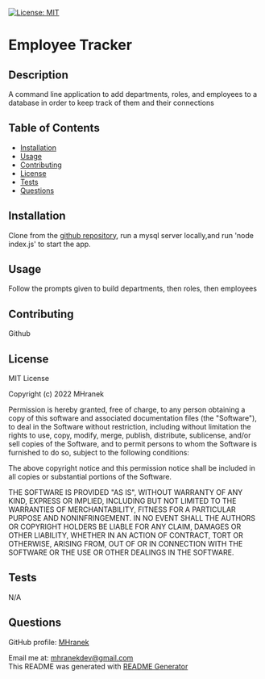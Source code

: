 [![License: MIT](https://img.shields.io/badge/License-MIT-yellow.svg)](https://opensource.org/licenses/MIT)
# Employee Tracker
## Description
A command line application to add departments, roles, and employees to a database in order to keep track of them and their connections

## Table of Contents
- [Installation](#installation)
- [Usage](#usage)
- [Contributing](#contributing)
- [License](#license)
- [Tests](#tests)
- [Questions](#questions)

## Installation
Clone from the [github repository](https://github.com/MHranek/Employee-Tracker), run a mysql server locally,and run 'node index.js' to start the app.

## Usage
Follow the prompts given to build departments, then roles, then employees

## Contributing
Github

## License
MIT License

Copyright (c) 2022 MHranek

Permission is hereby granted, free of charge, to any person obtaining a copy
of this software and associated documentation files (the "Software"), to deal
in the Software without restriction, including without limitation the rights
to use, copy, modify, merge, publish, distribute, sublicense, and/or sell
copies of the Software, and to permit persons to whom the Software is
furnished to do so, subject to the following conditions:

The above copyright notice and this permission notice shall be included in all
copies or substantial portions of the Software.

THE SOFTWARE IS PROVIDED "AS IS", WITHOUT WARRANTY OF ANY KIND, EXPRESS OR
IMPLIED, INCLUDING BUT NOT LIMITED TO THE WARRANTIES OF MERCHANTABILITY,
FITNESS FOR A PARTICULAR PURPOSE AND NONINFRINGEMENT. IN NO EVENT SHALL THE
AUTHORS OR COPYRIGHT HOLDERS BE LIABLE FOR ANY CLAIM, DAMAGES OR OTHER
LIABILITY, WHETHER IN AN ACTION OF CONTRACT, TORT OR OTHERWISE, ARISING FROM,
OUT OF OR IN CONNECTION WITH THE SOFTWARE OR THE USE OR OTHER DEALINGS IN THE
SOFTWARE.

## Tests
N/A

## Questions
GitHub profile: [MHranek](https://www.github.com/MHranek)

Email me at: [mhranekdev@gmail.com](mailto:mhranekdev@gmail.com)  
This README was generated with [README Generator](https://github.com/MHranek/README-Generator)
